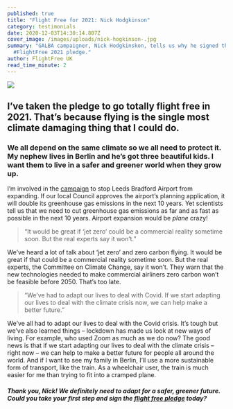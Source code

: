 ```yaml
---
published: true
title: "Flight Free for 2021: Nick Hodgkinson"
category: testimonials
date: 2020-12-03T14:30:14.807Z
cover_image: /images/uploads/nick-hogkinson-.jpg
summary: "GALBA campaigner, Nick Hodgkinskon, tells us why he signed the
  #FlightFree 2021 pledge."
author: FlightFree UK
read_time_minute: 2
---
```

![](/images/uploads/nick-hogkinson-quote.jpg)

## I’ve taken the pledge to go totally flight free in 2021. That’s because flying is the single most climate damaging thing that I could do.

### We all depend on the same climate so we all need to protect it. My nephew lives in Berlin and he’s got three beautiful kids. I want them to live in a safer and greener world when they grow up.

I’m involved in the [campaign](www.galba.uk) to stop Leeds Bradford Airport from expanding. If our local Council approves the airport’s planning application, it will double its greenhouse gas emissions in the next 10 years. Yet scientists tell us that we need to cut greenhouse gas emissions as far and as fast as possible in the next 10 years. Airport expansion would be *plane* crazy!

> “It would be great if ‘jet zero’ could be a commercial reality sometime soon. But the real experts say it won’t.”

We’ve heard a lot of talk about ‘jet zero’ and zero carbon flying. It would be great if that could be a commercial reality sometime soon. But the real experts, the Committee on Climate Change, say it won’t. They warn that the new technologies needed to make commercial airliners zero carbon won’t be feasible before 2050. That’s too late. 

> “We’ve had to adapt our lives to deal with Covid. If we start adapting our lives to deal with the climate crisis now, we can help make a better future.”

We’ve all had to adapt our lives to deal with the Covid crisis. It’s tough but we’ve also learned things – lockdown has made us look at new ways of living. For example, who used Zoom as much as we do now? The good news is that if we start adapting our lives to deal with the climate crisis – right now – we can help to make a better future for people all around the world. And if I want to see my family in Berlin, I’ll use a more sustainable form of transport, like the train. As a wheelchair user, the train is much easier for me than trying to fit into a cramped plane.

#### *Thank you, Nick! We definitely need to adapt for a safer, greener future. Could you take your first step and sign the [flight free pledge](/take_action/) today?*